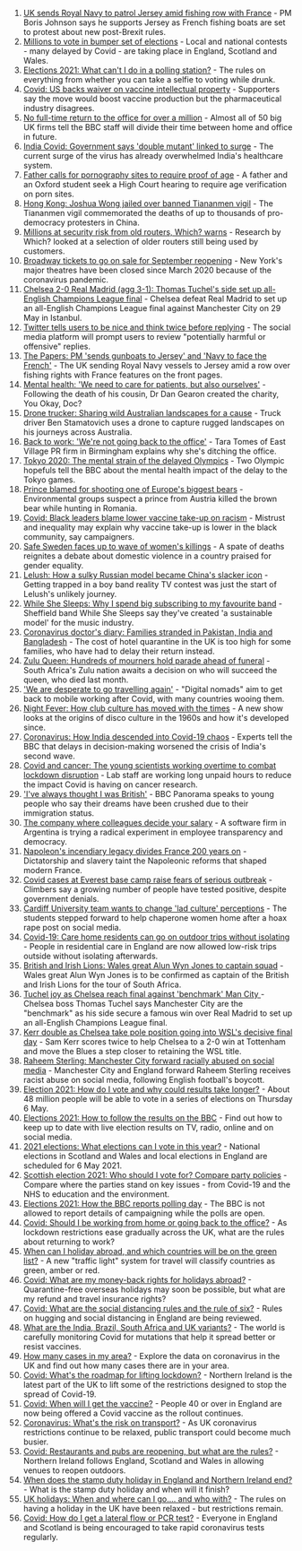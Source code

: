 1. [UK sends Royal Navy to patrol Jersey amid fishing row with France](https://www.bbc.co.uk/news/uk-57003069) - PM Boris Johnson says he supports Jersey as French fishing boats are set to protest about new post-Brexit rules.
2. [Millions to vote in bumper set of elections](https://www.bbc.co.uk/news/uk-politics-56998434) - Local and national contests - many delayed by Covid - are taking place in England, Scotland and Wales.
3. [Elections 2021: What can't I do in a polling station?](https://www.bbc.co.uk/news/explainers-56849080) - The rules on everything from whether you can take a selfie to voting while drunk.
4. [Covid: US backs waiver on vaccine intellectual property](https://www.bbc.co.uk/news/world-us-canada-57004302) - Supporters say the move would boost vaccine production but the pharmaceutical industry disagrees.
5. [No full-time return to the office for over a million](https://www.bbc.co.uk/news/business-56972207) - Almost all of 50 big UK firms tell the BBC staff will divide their time between home and office in future.
6. [India Covid: Government says 'double mutant' linked to surge](https://www.bbc.co.uk/news/world-asia-india-57004764) - The current surge of the virus has already overwhelmed India's healthcare system.
7. [Father calls for pornography sites to require proof of age](https://www.bbc.co.uk/news/education-56993735) - A father and an Oxford student seek a High Court hearing to require age verification on porn sites.
8. [Hong Kong: Joshua Wong jailed over banned Tiananmen vigil](https://www.bbc.co.uk/news/world-asia-china-57005120) - The Tiananmen vigil commemorated the deaths of up to thousands of pro-democracy protesters in China.
9. [Millions at security risk from old routers, Which? warns](https://www.bbc.co.uk/news/technology-56996717) - Research by Which? looked at a selection of older routers still being used by customers.
10. [Broadway tickets to go on sale for September reopening](https://www.bbc.co.uk/news/world-us-canada-57004304) - New York's major theatres have been closed since March 2020 because of the coronavirus pandemic.
11. [Chelsea 2-0 Real Madrid (agg 3-1): Thomas Tuchel's side set up all-English Champions League final](https://www.bbc.co.uk/sport/football/56985477) - Chelsea defeat Real Madrid to set up an all-English Champions League final against Manchester City on 29 May in Istanbul.
12. [Twitter tells users to be nice and think twice before replying](https://www.bbc.co.uk/news/business-57004794) - The social media platform will prompt users to review "potentially harmful or offensive" replies.
13. [The Papers: PM 'sends gunboats to Jersey' and 'Navy to face the French'](https://www.bbc.co.uk/news/blogs-the-papers-57004022) - The UK sending Royal Navy vessels to Jersey amid a row over fishing rights with France features on the front pages.
14. [Mental health: 'We need to care for patients, but also ourselves'](https://www.bbc.co.uk/news/uk-england-london-56983061) - Following the death of his cousin, Dr Dan Gearon created the charity, You Okay, Doc?
15. [Drone trucker: Sharing wild Australian landscapes for a cause](https://www.bbc.co.uk/news/world-australia-56990845) - Truck driver Ben Stamatovich uses a drone to capture rugged landscapes on his journeys across Australia.
16. [Back to work: 'We're not going back to the office'](https://www.bbc.co.uk/news/business-56999831) - Tara Tomes of East Village PR firm in Birmingham explains why she's ditching the office.
17. [Tokyo 2020: The mental strain of the delayed Olympics](https://www.bbc.co.uk/news/world-57001404) - Two Olympic hopefuls tell the BBC about the mental health impact of the delay to the Tokyo games.
18. [Prince blamed for shooting one of Europe's biggest bears](https://www.bbc.co.uk/news/world-europe-56991543) - Environmental groups suspect a prince from Austria killed the brown bear while hunting in Romania.
19. [Covid: Black leaders blame lower vaccine take-up on racism](https://www.bbc.co.uk/news/health-56813982) - Mistrust and inequality may explain why vaccine take-up is lower in the black community, say campaigners.
20. [Safe Sweden faces up to wave of women's killings](https://www.bbc.co.uk/news/world-europe-56977771) - A spate of deaths reignites a debate about domestic violence in a country praised for gender equality.
21. [Lelush: How a sulky Russian model became China's slacker icon](https://www.bbc.co.uk/news/world-asia-china-56967923) - Getting trapped in a boy band reality TV contest was just the start of Lelush's unlikely journey.
22. [While She Sleeps: Why I spend big subscribing to my favourite band](https://www.bbc.co.uk/news/newsbeat-56887239) - Sheffield band While She Sleeps say they've created 'a sustainable model' for the music industry.
23. [Coronavirus doctor's diary: Families stranded in Pakistan, India and Bangladesh](https://www.bbc.co.uk/news/health-56873813) - The cost of hotel quarantine in the UK is too high for some families, who have had to delay their return instead.
24. [Zulu Queen: Hundreds of mourners hold parade ahead of funeral](https://www.bbc.co.uk/news/world-africa-57001682) - South Africa's Zulu nation awaits a decision on who will succeed the queen, who died last month.
25. ['We are desperate to go travelling again'](https://www.bbc.co.uk/news/business-56981100) - "Digital nomads" aim to get back to mobile working after Covid, with many countries wooing them.
26. [Night Fever: How club culture has moved with the times](https://www.bbc.co.uk/news/entertainment-arts-56916861) - A new show looks at the origins of disco culture in the 1960s and how it's developed since.
27. [Coronavirus: How India descended into Covid-19 chaos](https://www.bbc.co.uk/news/world-asia-india-56977653) - Experts tell the BBC that delays in decision-making worsened the crisis of India's second wave.
28. [Covid and cancer: The young scientists working overtime to combat lockdown disruption](https://www.bbc.co.uk/news/newsbeat-56821532) - Lab staff are working long unpaid hours to reduce the impact Covid is having on cancer research.
29. ['I've always thought I was British'](https://www.bbc.co.uk/news/uk-56984268) - BBC Panorama speaks to young people who say their dreams have been crushed due to their immigration status.
30. [The company where colleagues decide your salary](https://www.bbc.co.uk/news/business-56915767) - A software firm in Argentina is trying a radical experiment in employee transparency and democracy.
31. [Napoleon's incendiary legacy divides France 200 years on](https://www.bbc.co.uk/news/world-europe-56977769) - Dictatorship and slavery taint the Napoleonic reforms that shaped modern France.
32. [Covid cases at Everest base camp raise fears of serious outbreak](https://www.bbc.co.uk/news/world-asia-56984320) - Climbers say a growing number of people have tested positive, despite government denials.
33. [Cardiff University team wants to change 'lad culture' perceptions](https://www.bbc.co.uk/news/uk-wales-56933984) - The students stepped forward to help chaperone women home after a hoax rape post on social media.
34. [Covid-19: Care home residents can go on outdoor trips without isolating](https://www.bbc.co.uk/news/uk-56977779) - People in residential care in England are now allowed low-risk trips outside without isolating afterwards.
35. [British and Irish Lions: Wales great Alun Wyn Jones to captain squad](https://www.bbc.co.uk/sport/rugby-union/57004215) - Wales great Alun Wyn Jones is to be confirmed as captain of the British and Irish Lions for the tour of South Africa.
36. [Tuchel joy as Chelsea reach final against 'benchmark' Man City ](https://www.bbc.co.uk/sport/football/57004535) - Chelsea boss Thomas Tuchel says Manchester City are the "benchmark" as his side secure a famous win over Real Madrid to set up an all-English Champions League final.
37. [Kerr double as Chelsea take pole position going into WSL's decisive final day](https://www.bbc.co.uk/sport/football/56910717) - Sam Kerr scores twice to help Chelsea to a 2-0 win at Tottenham and move the Blues a step closer to retaining the WSL title.
38. [Raheem Sterling: Manchester City forward racially abused on social media](https://www.bbc.co.uk/sport/football/57003222) - Manchester City and England forward Raheem Sterling receives racist abuse on social media, following English football's boycott.
39. [Election 2021: How do I vote and why could results take longer?](https://www.bbc.co.uk/news/uk-politics-56581106) - About 48 million people will be able to vote in a series of elections on Thursday 6 May.
40. [Elections 2021: How to follow the results on the BBC](https://www.bbc.co.uk/news/uk-politics-56930132) - Find out how to keep up to date with live election results on TV, radio, online and on social media.
41. [2021 elections: What elections can I vote in this year?](https://www.bbc.co.uk/news/56129210) - National elections in Scotland and Wales and local elections in England are scheduled for 6 May 2021.
42. [Scottish election 2021: Who should I vote for? Compare party policies](https://www.bbc.co.uk/news/uk-scotland-scotland-politics-56510773) - Compare where the parties stand on key issues - from Covid-19 and the NHS to education and the environment.
43. [Elections 2021: How the BBC reports polling day](https://www.bbc.co.uk/news/uk-politics-48124106) - The BBC is not allowed to report details of campaigning while the polls are open.
44. [Covid: Should I be working from home or going back to the office?](https://www.bbc.co.uk/news/business-52567567) - As lockdown restrictions ease gradually across the UK, what are the rules about returning to work?
45. [When can I holiday abroad, and which countries will be on the green list?](https://www.bbc.co.uk/news/explainers-52544307) - A new "traffic light" system for travel will classify countries as green, amber or red.
46. [Covid: What are my money-back rights for holidays abroad?](https://www.bbc.co.uk/news/business-51615412) - Quarantine-free overseas holidays may soon be possible, but what are my refund and travel insurance rights?
47. [Covid: What are the social distancing rules and the rule of six?](https://www.bbc.co.uk/news/uk-51506729) - Rules on hugging and social distancing in England are being reviewed.
48. [What are the India, Brazil, South Africa and UK variants?](https://www.bbc.co.uk/news/health-55659820) - The world is carefully monitoring Covid for mutations that help it spread better or resist vaccines.
49. [How many cases in my area?](https://www.bbc.co.uk/news/uk-51768274) - Explore the data on coronavirus in the UK and find out how many cases there are in your area.
50. [Covid: What's the roadmap for lifting lockdown?](https://www.bbc.co.uk/news/explainers-52530518) - Northern Ireland is the latest part of the UK to lift some of the restrictions designed to stop the spread of Covid-19.
51. [Covid: When will I get the vaccine?](https://www.bbc.co.uk/news/health-55045639) - People 40 or over in England are now being offered a Covid vaccine as the rollout continues.
52. [Coronavirus: What's the risk on transport?](https://www.bbc.co.uk/news/health-51736185) - As UK coronavirus restrictions continue to be relaxed, public transport could become much busier.
53. [Covid: Restaurants and pubs are reopening, but what are the rules?](https://www.bbc.co.uk/news/business-52977388) - Northern Ireland follows England, Scotland and Wales in allowing venues to reopen outdoors.
54. [When does the stamp duty holiday in England and Northern Ireland end?](https://www.bbc.co.uk/news/business-53319433) - What is the stamp duty holiday and when will it finish?
55. [UK holidays: When and where can I go.... and who with?](https://www.bbc.co.uk/news/explainers-52646738) - The rules on having a holiday in the UK have been relaxed - but restrictions remain.
56. [Covid: How do I get a lateral flow or PCR test?](https://www.bbc.co.uk/news/health-51943612) - Everyone in England and Scotland is being encouraged to take rapid coronavirus tests regularly.
